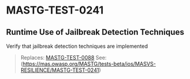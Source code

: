 # MASTG-TEST-0241

## Runtime Use of Jailbreak Detection Techniques

Verify that jailbreak detection techniques are implemented

> Replaces: [MASTG-TEST-0088](/taxonomy/mastg-1.7.0/masvs-resilience/mastg-test-0088)
> See: (https://mas.owasp.org/MASTG/tests-beta/ios/MASVS-RESILIENCE/MASTG-TEST-0241)